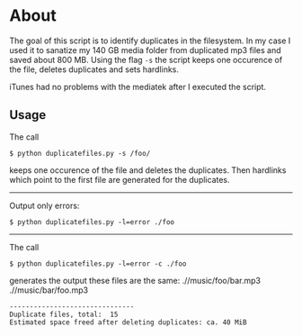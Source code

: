 # About

The goal of this script is to identify duplicates in the filesystem.
In my case I used it to sanatize my 140 GB media folder from duplicated mp3 files and saved about 800 MB.
Using the flag `-s` the script keeps one occurence of the file, deletes duplicates and sets hardlinks.

iTunes had no problems with the mediatek after I executed the script.


## Usage
	
The call 

	$ python duplicatefiles.py -s /foo/

keeps one occurence of the file and deletes the duplicates. 
Then hardlinks which point to the first file are generated for the duplicates.

* * *

Output only errors:

	$ python duplicatefiles.py -l=error ./foo

* * *

The call

	$ python duplicatefiles.py -l=error -c ./foo

generates the output
	these files are the same: 
	.//music/foo/bar.mp3
	.//music/bar/foo.mp3

	-------------------------------
	Duplicate files, total:  15
	Estimated space freed after deleting duplicates: ca. 40 MiB


